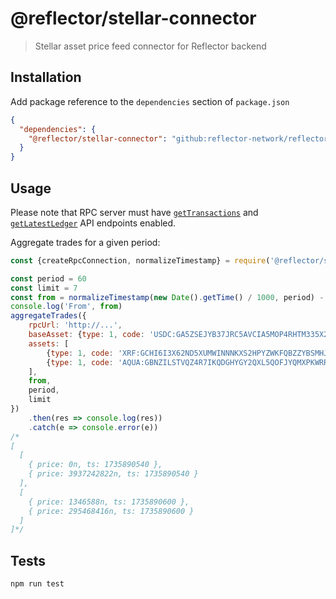 # @reflector/stellar-connector

> Stellar asset price feed connector for Reflector backend

## Installation

Add package reference to the `dependencies` section of `package.json`

```json
{
  "dependencies": {
    "@reflector/stellar-connector": "github:reflector-network/reflector-stellar-connector#v3.3.0"
  }
}
```

## Usage

Please note that RPC server must
have [`getTransactions`](https://developers.stellar.org/docs/data/rpc/api-reference/methods/getTransactions)
and [`getLatestLedger`](https://developers.stellar.org/docs/data/rpc/api-reference/methods/getLatestLedger)
API endpoints enabled.

Aggregate trades for a given period:
```js
const {createRpcConnection, normalizeTimestamp} = require('@reflector/stellar-connector')

const period = 60
const limit = 7
const from = normalizeTimestamp(new Date().getTime() / 1000, period) - period * limit
console.log('From', from)
aggregateTrades({
    rpcUrl: 'http://...',
    baseAsset: {type: 1, code: 'USDC:GA5ZSEJYB37JRC5AVCIA5MOP4RHTM335X2KGX3IHOJAPP5RE34K4KZVN'},
    assets: [
        {type: 1, code: 'XRF:GCHI6I3X62ND5XUMWINNNKXS2HPYZWKFQBZZYBSMHJ4MIP2XJXSZTXRF'},
        {type: 1, code: 'AQUA:GBNZILSTVQZ4R7IKQDGHYGY2QXL5QOFJYQMXPKWRRM5PAV7Y4M67AQUA'}
    ],
    from,
    period,
    limit
})
    .then(res => console.log(res))
    .catch(e => console.error(e))
/*
[
  [
    { price: 0n, ts: 1735890540 },
    { price: 3937242822n, ts: 1735890540 }
  ],
  [
    { price: 1346588n, ts: 1735890600 },
    { price: 295468416n, ts: 1735890600 }
  ]
]*/
```

## Tests

```
npm run test
```
